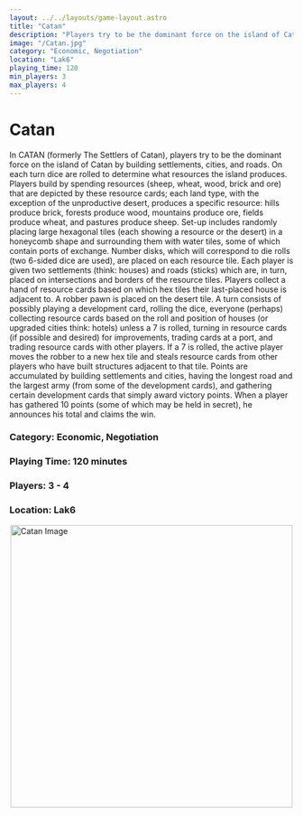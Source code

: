```yaml
---
layout: ../../layouts/game-layout.astro
title: "Catan"
description: "Players try to be the dominant force on the island of Catan by building settlements, cities, and roads."
image: "/Catan.jpg"
category: "Economic, Negotiation"
location: "Lak6"
playing_time: 120
min_players: 3
max_players: 4
---
```

# Catan

In CATAN (formerly The Settlers of Catan), players try to be the dominant force on the island of Catan by building settlements, cities, and roads. On each turn dice are rolled to determine what resources the island produces. Players build by spending resources (sheep, wheat, wood, brick and ore) that are depicted by these resource cards; each land type, with the exception of the unproductive desert, produces a specific resource: hills produce brick, forests produce wood, mountains produce ore, fields produce wheat, and pastures produce sheep.  Set-up includes randomly placing large hexagonal tiles (each showing a resource or the desert) in a honeycomb shape and surrounding them with water tiles, some of which contain ports of exchange. Number disks, which will correspond to die rolls (two 6-sided dice are used), are placed on each resource tile. Each player is given two settlements (think: houses) and roads (sticks) which are, in turn, placed on intersections and borders of the resource tiles. Players collect a hand of resource cards based on which hex tiles their last-placed house is adjacent to. A robber pawn is placed on the desert tile.  A turn consists of possibly playing a development card, rolling the dice, everyone (perhaps) collecting resource cards based on the roll and position of houses (or upgraded cities think: hotels) unless a 7 is rolled, turning in resource cards (if possible and desired) for improvements, trading cards at a port, and trading resource cards with other players. If a 7 is rolled, the active player moves the robber to a new hex tile and steals resource cards from other players who have built structures adjacent to that tile.  Points are accumulated by building settlements and cities, having the longest road and the largest army (from some of the development cards), and gathering certain development cards that simply award victory points. When a player has gathered 10 points (some of which may be held in secret), he announces his total and claims the win.  

### Category: Economic, Negotiation

### Playing Time: 120 minutes

### Players: 3 - 4

### Location: Lak6

<img src="/Catan.jpg" alt="Catan Image" width="500" style="display: block; margin: 0 auto">

    